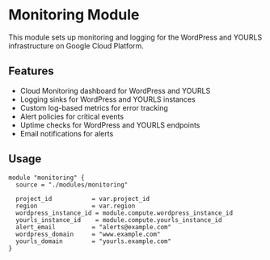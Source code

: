 # Monitoring Module

This module sets up monitoring and logging for the WordPress and YOURLS infrastructure on Google Cloud Platform.

## Features

- Cloud Monitoring dashboard for WordPress and YOURLS
- Logging sinks for WordPress and YOURLS instances
- Custom log-based metrics for error tracking
- Alert policies for critical events
- Uptime checks for WordPress and YOURLS endpoints
- Email notifications for alerts

## Usage

```hcl
module "monitoring" {
  source = "./modules/monitoring"

  project_id           = var.project_id
  region               = var.region
  wordpress_instance_id = module.compute.wordpress_instance_id
  yourls_instance_id    = module.compute.yourls_instance_id
  alert_email          = "alerts@example.com"
  wordpress_domain     = "www.example.com"
  yourls_domain        = "yourls.example.com"
}
